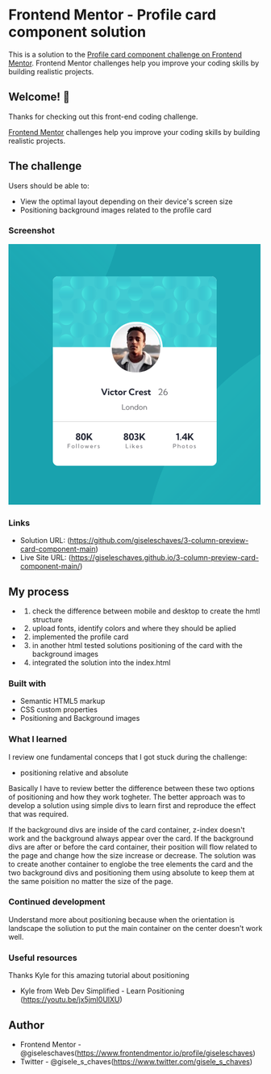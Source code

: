 # Frontend Mentor - Profile card component solution

This is a solution to the [Profile card component challenge on Frontend Mentor](https://www.frontendmentor.io/challenges/profile-card-component-cfArpWshJ). Frontend Mentor challenges help you improve your coding skills by building realistic projects.

## Welcome! 👋

Thanks for checking out this front-end coding challenge.

[Frontend Mentor](https://www.frontendmentor.io) challenges help you improve your coding skills by building realistic projects.

## The challenge

Users should be able to:

- View the optimal layout depending on their device's screen size
- Positioning background images related to the profile card

### Screenshot

![Screenshot](./design/solution-screenshot.png)

### Links

- Solution URL: (https://github.com/giseleschaves/3-column-preview-card-component-main)
- Live Site URL: (https://giseleschaves.github.io/3-column-preview-card-component-main/)

## My process

- 1. check the difference between mobile and desktop to create the hmtl structure
- 2. upload fonts, identify colors and where they should be aplied
- 2. implemented the profile card
- 3. in another html tested solutions positioning of the card with the background images
- 4. integrated the solution into the index.html

### Built with

- Semantic HTML5 markup
- CSS custom properties
- Positioning and Background images

### What I learned

I review one fundamental conceps that I got stuck during the challenge:

- positioning relative and absolute

Basically I have to review better the difference between these two options of positioning and how they work togheter. The better approach was to develop a solution using simple divs to learn first and reproduce the effect that was required.

If the background divs are inside of the card container, z-index doesn't work and the background always appear over the card.
If the background divs are after or before the card container, their position will flow related to the page and change how the size increase or decrease.
The solution was to create another container to englobe the tree elements the card and the two background divs and positioning them using absolute to keep them at the same poisition no matter the size of the page.

### Continued development

Understand more about positioning because when the orientation is landscape the soliution to put the main container on the center doesn't work well.

### Useful resources

Thanks Kyle for this amazing tutorial about positioning

- Kyle from Web Dev Simplified - Learn Positioning (https://youtu.be/jx5jmI0UlXU)

## Author

- Frontend Mentor - @giseleschaves(https://www.frontendmentor.io/profile/giseleschaves)
- Twitter - @gisele_s_chaves(https://www.twitter.com/gisele_s_chaves)
